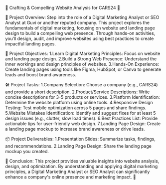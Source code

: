 🚗 Crafting & Compelling Website Analysis for CARS24 🚀

📄 Project Overview:
Step into the role of a Digital Marketing Analyst or SEO Analyst at Guvi or another reputed company. This project explores the fundamentals of digital marketing, focusing on website and landing page design to build a compelling web presence. Through hands-on activities, you’ll design, audit, and improve websites using best practices to create impactful landing pages.

🎯 Project Objectives:
1.Learn Digital Marketing Principles: Focus on website and landing page design.
2.Build a Strong Web Presence: Understand the inner workings and design principles of websites.
3.Hands-On Experience: Create landing pages using tools like Figma, HubSpot, or Canva to generate leads and boost brand awareness.

🛠️ Project Tasks:
1.Company Selection: Choose a company (e.g., CARS24) and provide a short description.
2.Product/Service Descriptions: Write concise descriptions for 3-5 products or services.
3.Platform Identification: Determine the website platform using online tools.
4.Responsive Design Testing: Test mobile optimization across 5 pages and share findings.
5.Website Mistakes Identification: Identify and suggest fixes for at least 5 design issues (e.g., clutter, slow load times).
6.Best Practices List: Provide actionable tips for user-friendly web design.
7.Landing Page Design: Create a landing page mockup to increase brand awareness or drive leads.

📦 Project Deliverables:
1.Presentation Slides: Summarize tasks, findings, and recommendations.
2.Landing Page Design: Share the landing page mockup you created.

🏁 Conclusion:
This project provides valuable insights into website analysis, design, and optimization. By understanding and applying digital marketing principles, a Digital Marketing Analyst or SEO Analyst can significantly enhance a company's online presence and marketing impact. 🚀
